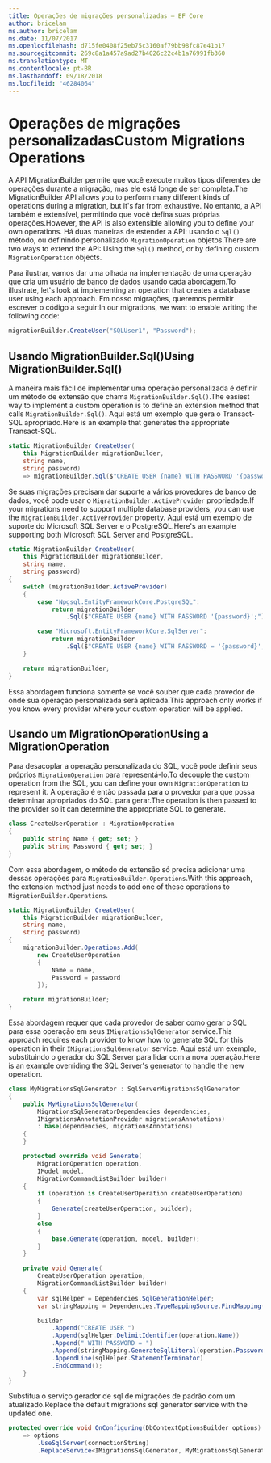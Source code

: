 ```yaml
---
title: Operações de migrações personalizadas – EF Core
author: bricelam
ms.author: bricelam
ms.date: 11/07/2017
ms.openlocfilehash: d715fe0408f25eb75c3160af79bb98fc87e41b17
ms.sourcegitcommit: 269c8a1a457a9ad27b4026c22c4b1a76991fb360
ms.translationtype: MT
ms.contentlocale: pt-BR
ms.lasthandoff: 09/18/2018
ms.locfileid: "46284064"
---
```

<a name="custom-migrations-operations"></a><span data-ttu-id="c8ab8-102">Operações de migrações personalizadas</span><span class="sxs-lookup"><span data-stu-id="c8ab8-102">Custom Migrations Operations</span></span>
============================
<span data-ttu-id="c8ab8-103">A API MigrationBuilder permite que você execute muitos tipos diferentes de operações durante a migração, mas ele está longe de ser completa.</span><span class="sxs-lookup"><span data-stu-id="c8ab8-103">The MigrationBuilder API allows you to perform many different kinds of operations during a migration, but it's far from exhaustive.</span></span> <span data-ttu-id="c8ab8-104">No entanto, a API também é extensível, permitindo que você defina suas próprias operações.</span><span class="sxs-lookup"><span data-stu-id="c8ab8-104">However, the API is also extensible allowing you to define your own operations.</span></span> <span data-ttu-id="c8ab8-105">Há duas maneiras de estender a API: usando o `Sql()` método, ou definindo personalizado `MigrationOperation` objetos.</span><span class="sxs-lookup"><span data-stu-id="c8ab8-105">There are two ways to extend the API: Using the `Sql()` method, or by defining custom `MigrationOperation` objects.</span></span>

<span data-ttu-id="c8ab8-106">Para ilustrar, vamos dar uma olhada na implementação de uma operação que cria um usuário de banco de dados usando cada abordagem.</span><span class="sxs-lookup"><span data-stu-id="c8ab8-106">To illustrate, let's look at implementing an operation that creates a database user using each approach.</span></span> <span data-ttu-id="c8ab8-107">Em nosso migrações, queremos permitir escrever o código a seguir:</span><span class="sxs-lookup"><span data-stu-id="c8ab8-107">In our migrations, we want to enable writing the following code:</span></span>

``` csharp
migrationBuilder.CreateUser("SQLUser1", "Password");
```

<a name="using-migrationbuildersql"></a><span data-ttu-id="c8ab8-108">Usando MigrationBuilder.Sql()</span><span class="sxs-lookup"><span data-stu-id="c8ab8-108">Using MigrationBuilder.Sql()</span></span>
----------------------------
<span data-ttu-id="c8ab8-109">A maneira mais fácil de implementar uma operação personalizada é definir um método de extensão que chama `MigrationBuilder.Sql()`.</span><span class="sxs-lookup"><span data-stu-id="c8ab8-109">The easiest way to implement a custom operation is to define an extension method that calls `MigrationBuilder.Sql()`.</span></span>
<span data-ttu-id="c8ab8-110">Aqui está um exemplo que gera o Transact-SQL apropriado.</span><span class="sxs-lookup"><span data-stu-id="c8ab8-110">Here is an example that generates the appropriate Transact-SQL.</span></span>

``` csharp
static MigrationBuilder CreateUser(
    this MigrationBuilder migrationBuilder,
    string name,
    string password)
    => migrationBuilder.Sql($"CREATE USER {name} WITH PASSWORD '{password}';");
```

<span data-ttu-id="c8ab8-111">Se suas migrações precisam dar suporte a vários provedores de banco de dados, você pode usar o `MigrationBuilder.ActiveProvider` propriedade.</span><span class="sxs-lookup"><span data-stu-id="c8ab8-111">If your migrations need to support multiple database providers, you can use the `MigrationBuilder.ActiveProvider` property.</span></span> <span data-ttu-id="c8ab8-112">Aqui está um exemplo de suporte do Microsoft SQL Server e o PostgreSQL.</span><span class="sxs-lookup"><span data-stu-id="c8ab8-112">Here's an example supporting both Microsoft SQL Server and PostgreSQL.</span></span>

``` csharp
static MigrationBuilder CreateUser(
    this MigrationBuilder migrationBuilder,
    string name,
    string password)
{
    switch (migrationBuilder.ActiveProvider)
    {
        case "Npgsql.EntityFrameworkCore.PostgreSQL":
            return migrationBuilder
                .Sql($"CREATE USER {name} WITH PASSWORD '{password}';");

        case "Microsoft.EntityFrameworkCore.SqlServer":
            return migrationBuilder
                .Sql($"CREATE USER {name} WITH PASSWORD = '{password}';");
    }

    return migrationBuilder;
}
```

<span data-ttu-id="c8ab8-113">Essa abordagem funciona somente se você souber que cada provedor de onde sua operação personalizada será aplicada.</span><span class="sxs-lookup"><span data-stu-id="c8ab8-113">This approach only works if you know every provider where your custom operation will be applied.</span></span>

<a name="using-a-migrationoperation"></a><span data-ttu-id="c8ab8-114">Usando um MigrationOperation</span><span class="sxs-lookup"><span data-stu-id="c8ab8-114">Using a MigrationOperation</span></span>
---------------------------
<span data-ttu-id="c8ab8-115">Para desacoplar a operação personalizada do SQL, você pode definir seus próprios `MigrationOperation` para representá-lo.</span><span class="sxs-lookup"><span data-stu-id="c8ab8-115">To decouple the custom operation from the SQL, you can define your own `MigrationOperation` to represent it.</span></span> <span data-ttu-id="c8ab8-116">A operação é então passada para o provedor para que possa determinar apropriados do SQL para gerar.</span><span class="sxs-lookup"><span data-stu-id="c8ab8-116">The operation is then passed to the provider so it can determine the appropriate SQL to generate.</span></span>

``` csharp
class CreateUserOperation : MigrationOperation
{
    public string Name { get; set; }
    public string Password { get; set; }
}
```

<span data-ttu-id="c8ab8-117">Com essa abordagem, o método de extensão só precisa adicionar uma dessas operações para `MigrationBuilder.Operations`.</span><span class="sxs-lookup"><span data-stu-id="c8ab8-117">With this approach, the extension method just needs to add one of these operations to `MigrationBuilder.Operations`.</span></span>

``` csharp
static MigrationBuilder CreateUser(
    this MigrationBuilder migrationBuilder,
    string name,
    string password)
{
    migrationBuilder.Operations.Add(
        new CreateUserOperation
        {
            Name = name,
            Password = password
        });

    return migrationBuilder;
}
```

<span data-ttu-id="c8ab8-118">Essa abordagem requer que cada provedor de saber como gerar o SQL para essa operação em seus `IMigrationsSqlGenerator` service.</span><span class="sxs-lookup"><span data-stu-id="c8ab8-118">This approach requires each provider to know how to generate SQL for this operation in their `IMigrationsSqlGenerator` service.</span></span> <span data-ttu-id="c8ab8-119">Aqui está um exemplo, substituindo o gerador do SQL Server para lidar com a nova operação.</span><span class="sxs-lookup"><span data-stu-id="c8ab8-119">Here is an example overriding the SQL Server's generator to handle the new operation.</span></span>

``` csharp
class MyMigrationsSqlGenerator : SqlServerMigrationsSqlGenerator
{
    public MyMigrationsSqlGenerator(
        MigrationsSqlGeneratorDependencies dependencies,
        IMigrationsAnnotationProvider migrationsAnnotations)
        : base(dependencies, migrationsAnnotations)
    {
    }

    protected override void Generate(
        MigrationOperation operation,
        IModel model,
        MigrationCommandListBuilder builder)
    {
        if (operation is CreateUserOperation createUserOperation)
        {
            Generate(createUserOperation, builder);
        }
        else
        {
            base.Generate(operation, model, builder);
        }
    }

    private void Generate(
        CreateUserOperation operation,
        MigrationCommandListBuilder builder)
    {
        var sqlHelper = Dependencies.SqlGenerationHelper;
        var stringMapping = Dependencies.TypeMappingSource.FindMapping(typeof(string));

        builder
            .Append("CREATE USER ")
            .Append(sqlHelper.DelimitIdentifier(operation.Name))
            .Append(" WITH PASSWORD = ")
            .Append(stringMapping.GenerateSqlLiteral(operation.Password))
            .AppendLine(sqlHelper.StatementTerminator)
            .EndCommand();
    }
}
```

<span data-ttu-id="c8ab8-120">Substitua o serviço gerador de sql de migrações de padrão com um atualizado.</span><span class="sxs-lookup"><span data-stu-id="c8ab8-120">Replace the default migrations sql generator service with the updated one.</span></span>

``` csharp
protected override void OnConfiguring(DbContextOptionsBuilder options)
    => options
        .UseSqlServer(connectionString)
        .ReplaceService<IMigrationsSqlGenerator, MyMigrationsSqlGenerator>();
```
